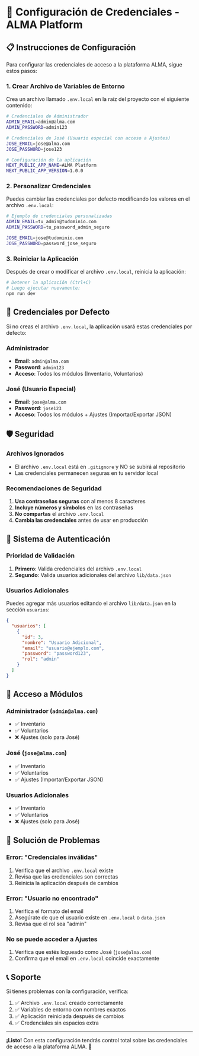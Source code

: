 # 🔐 Configuración de Credenciales - ALMA Platform

## 📋 Instrucciones de Configuración

Para configurar las credenciales de acceso a la plataforma ALMA, sigue estos pasos:

### 1. Crear Archivo de Variables de Entorno

Crea un archivo llamado `.env.local` en la raíz del proyecto con el siguiente contenido:

```bash
# Credenciales de Administrador
ADMIN_EMAIL=admin@alma.com
ADMIN_PASSWORD=admin123

# Credenciales de José (Usuario especial con acceso a Ajustes)
JOSE_EMAIL=jose@alma.com
JOSE_PASSWORD=jose123

# Configuración de la aplicación
NEXT_PUBLIC_APP_NAME=ALMA Platform
NEXT_PUBLIC_APP_VERSION=1.0.0
```

### 2. Personalizar Credenciales

Puedes cambiar las credenciales por defecto modificando los valores en el archivo `.env.local`:

```bash
# Ejemplo de credenciales personalizadas
ADMIN_EMAIL=tu_admin@tudominio.com
ADMIN_PASSWORD=tu_password_admin_seguro

JOSE_EMAIL=jose@tudominio.com
JOSE_PASSWORD=password_jose_seguro
```

### 3. Reiniciar la Aplicación

Después de crear o modificar el archivo `.env.local`, reinicia la aplicación:

```bash
# Detener la aplicación (Ctrl+C)
# Luego ejecutar nuevamente:
npm run dev
```

## 🔑 Credenciales por Defecto

Si no creas el archivo `.env.local`, la aplicación usará estas credenciales por defecto:

### Administrador
- **Email**: `admin@alma.com`
- **Password**: `admin123`
- **Acceso**: Todos los módulos (Inventario, Voluntarios)

### José (Usuario Especial)
- **Email**: `jose@alma.com`
- **Password**: `jose123`
- **Acceso**: Todos los módulos + Ajustes (Importar/Exportar JSON)

## 🛡️ Seguridad

### Archivos Ignorados
- El archivo `.env.local` está en `.gitignore` y NO se subirá al repositorio
- Las credenciales permanecen seguras en tu servidor local

### Recomendaciones de Seguridad
1. **Usa contraseñas seguras** con al menos 8 caracteres
2. **Incluye números y símbolos** en las contraseñas
3. **No compartas** el archivo `.env.local`
4. **Cambia las credenciales** antes de usar en producción

## 🔄 Sistema de Autenticación

### Prioridad de Validación
1. **Primero**: Valida credenciales del archivo `.env.local`
2. **Segundo**: Valida usuarios adicionales del archivo `lib/data.json`

### Usuarios Adicionales
Puedes agregar más usuarios editando el archivo `lib/data.json` en la sección `usuarios`:

```json
{
  "usuarios": [
    {
      "id": 3,
      "nombre": "Usuario Adicional",
      "email": "usuario@ejemplo.com",
      "password": "password123",
      "rol": "admin"
    }
  ]
}
```

## 📱 Acceso a Módulos

### Administrador (`admin@alma.com`)
- ✅ Inventario
- ✅ Voluntarios
- ❌ Ajustes (solo para José)

### José (`jose@alma.com`)
- ✅ Inventario
- ✅ Voluntarios
- ✅ Ajustes (Importar/Exportar JSON)

### Usuarios Adicionales
- ✅ Inventario
- ✅ Voluntarios
- ❌ Ajustes (solo para José)

## 🚨 Solución de Problemas

### Error: "Credenciales inválidas"
1. Verifica que el archivo `.env.local` existe
2. Revisa que las credenciales son correctas
3. Reinicia la aplicación después de cambios

### Error: "Usuario no encontrado"
1. Verifica el formato del email
2. Asegúrate de que el usuario existe en `.env.local` o `data.json`
3. Revisa que el rol sea "admin"

### No se puede acceder a Ajustes
1. Verifica que estés logueado como José (`jose@alma.com`)
2. Confirma que el email en `.env.local` coincide exactamente

## 📞 Soporte

Si tienes problemas con la configuración, verifica:
1. ✅ Archivo `.env.local` creado correctamente
2. ✅ Variables de entorno con nombres exactos
3. ✅ Aplicación reiniciada después de cambios
4. ✅ Credenciales sin espacios extra

---

**¡Listo!** Con esta configuración tendrás control total sobre las credenciales de acceso a la plataforma ALMA. 🎉
